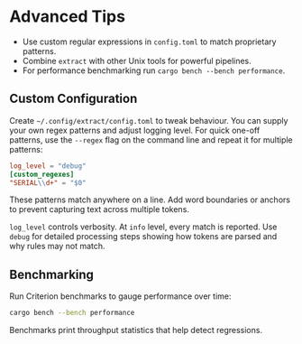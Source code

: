 # Advanced Tips

- Use custom regular expressions in `config.toml` to match proprietary patterns.
- Combine `extract` with other Unix tools for powerful pipelines.
- For performance benchmarking run `cargo bench --bench performance`.

## Custom Configuration

Create `~/.config/extract/config.toml` to tweak behaviour. You can supply your
own regex patterns and adjust logging level. For quick one-off patterns, use
the `--regex` flag on the command line and repeat it for multiple patterns:

```toml
log_level = "debug"
[custom_regexes]
"SERIAL\\d+" = "$0"
```

These patterns match anywhere on a line. Add word boundaries or anchors to
prevent capturing text across multiple tokens.

`log_level` controls verbosity. At `info` level, every match is reported. Use
`debug` for detailed processing steps showing how tokens are parsed and why
rules may not match.

## Benchmarking

Run Criterion benchmarks to gauge performance over time:

```bash
cargo bench --bench performance
```

Benchmarks print throughput statistics that help detect regressions.
